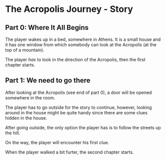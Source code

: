 # The Acropolis Journey - Story

## Part 0: Where It All Begins

The player wakes up in a bed, somewhere in Athens. It is a small house and it has one window from which somebody can look at the Acropolis (at the top of a mountain).

The player *has* to look in the direction of the Acropolis, then the first chapter starts.

## Part 1: We need to go there

After looking at the Acropolis (see end of part 0), a door will be opened somewhere in the room.

The player has to go outside for the story to continue, however, looking around in the house might be quite handy since there are some clues hidden in the house.

After going outside, the only option the player has is to follow the streets up the hill.

On the way, the player will encounter his first clue.

When the player walked a bit furter, the second chapter starts.